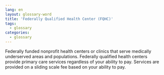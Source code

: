 ```yaml
---
lang: en
layout: glossary-word
title: 'Federally Qualified Health Center (FQHC)'
tags:
  - glossary
categories:
  - glossary
---
```

Federally funded nonprofit health centers or clinics that serve medically underserved areas and populations. Federally qualified health centers provide primary care services regardless of your ability to pay. Services are provided on a sliding scale fee based on your ability to pay.